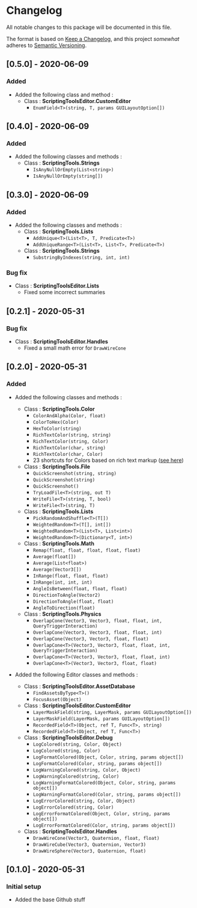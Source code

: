 # Changelog
All notable changes to this package will be documented in this file.

The format is based on [Keep a Changelog](http://keepachangelog.com/en/1.0.0/), and this project *somewhat* adheres to [Semantic Versioning](http://semver.org/spec/v2.0.0.html).

## [0.5.0] - 2020-06-09
### Added
 - Added the following class and method :
   - Class : **ScriptingToolsEditor.CustomEditor**
     - `EnumField<T>(string, T, params GUILayoutOption[])`

## [0.4.0] - 2020-06-09
### Added
 - Added the following classes and methods :
   - Class : **ScriptingTools.Strings**
     - `IsAnyNullOrEmpty(List<string>)`
     - `IsAnyNullOrEmpty(string[])`

## [0.3.0] - 2020-06-09
### Added
 - Added the following classes and methods :
   - Class : **ScriptingTools.Lists**
     - `AddUnique<T>(List<T>, T, Predicate<T>)`
     - `AddUniqueRange<T>(List<T>, List<T>, Predicate<T>)`
   - Class : **ScriptingTools.Strings**
     - `SubstringByIndexes(string, int, int)`

### Bug fix
 - Class : **ScriptingToolsEditor.Lists**
   - Fixed some incorrect summaries 

## [0.2.1] - 2020-05-31
### Bug fix
 - Class : **ScriptingToolsEditor.Handles**
   - Fixed a small math error for `DrawWireCone` 

## [0.2.0] - 2020-05-31
### Added
 - Added the following classes and methods :
   - Class : **ScriptingTools.Color**
     - `ColorAndAlpha(Color, float)`
     - `ColorToHex(Color)`
     - `HexToColor(string)`
     - `RichTextColor(string, string)`
     - `RichTextColor(string, Color)`
     - `RichTextColor(char, string)`
     - `RichTextColor(char, Color)`
     - 23 shortcuts for Colors based on rich text markup ([see here](https://docs.unity3d.com/Packages/com.unity.ugui@1.0/manual/StyledText.html#supported-colors))
   - Class : **ScriptingTools.File**
     - `QuickScreenshot(string, string)`
     - `QuickScreenshot(string)`
     - `QuickScreenshot()`
     - `TryLoadFile<T>(string, out T)`
     - `WriteFile<T>(string, T, bool)`
     - `WriteFile<T>(string, T)`
   - Class : **ScriptingTools.Lists**
     - `PickRandomAndShuffle<T>(T[])`
     - `WeightedRandom<T>(T[], int[])`
     - `WeightedRandom<T>(List<T>, List<int>)`
     - `WeightedRandom<T>(Dictionary<T, int>)`
   - Class : **ScriptingTools.Math**
     - `Remap(float, float, float, float, float)`
     - `Average(float[])`
     - `Average(List<float>)`
     - `Average(Vector3[])`
     - `InRange(float, float, float)`
     - `InRange(int, int, int)`
     - `AngleIsBetween(float, float, float)`
     - `DirectionToAngle(Vector2)`
     - `DirectionToAngle(float, float)`
     - `AngleToDirection(float)`
   - Class : **ScriptingTools.Physics**
     - `OverlapCone(Vector3, Vector3, float, float, int, QueryTriggerInteraction)`
     - `OverlapCone(Vector3, Vector3, float, float, int)`
     - `OverlapCone(Vector3, Vector3, float, float)`
     - `OverlapCone<T>(Vector3, Vector3, float, float, int, QueryTriggerInteraction)`
     - `OverlapCone<T>(Vector3, Vector3, float, float, int)`
     - `OverlapCone<T>(Vector3, Vector3, float, float)`

 - Added the following Editor classes and methods :
   - Class : **ScriptingToolsEditor.AssetDatabase**
     - `FindAssetsByType<T>()`
     - `FocusAsset(Object)`
   - Class : **ScriptingToolsEditor.CustomEditor**
     - `LayerMaskField(string, LayerMask, params GUILayoutOption[])`
     - `LayerMaskField(LayerMask, params GUILayoutOption[])`
     - `RecordedField<T>(Object, ref T, Func<T>, string)`
     - `RecordedField<T>(Object, ref T, Func<T>)`
   - Class : **ScriptingToolsEditor.Debug**
     - `LogColored(string, Color, Object)`
     - `LogColored(string, Color)`
     - `LogFormatColored(Object, Color, string, params object[])`
     - `LogFormatColored(Color, string, params object[])`
     - `LogWarningColored(string, Color, Object)`
     - `LogWarningColored(string, Color)`
     - `LogWarningFormatColored(Object, Color, string, params object[])`
     - `LogWarningFormatColored(Color, string, params object[])`
     - `LogErrorColored(string, Color, Object)`
     - `LogErrorColored(string, Color)`
     - `LogErrorFormatColored(Object, Color, string, params object[])`
     - `LogErrorFormatColored(Color, string, params object[])`
   - Class : **ScriptingToolsEditor.Handles**
     - `DrawWireCone(Vector3, Quaternion, float, float)`
     - `DrawWireCube(Vector3, Quaternion, Vector3)`
     - `DrawWireSphere(Vector3, Quaternion, float)`

## [0.1.0] - 2020-05-31
### Initial setup
 - Added the base Github stuff